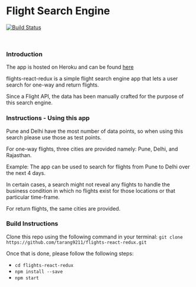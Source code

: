 # Flight Search Engine

[![Build Status](https://travis-ci.org/tarang9211/flights-react-redux.svg?branch=master)](https://travis-ci.org/tarang9211/flights-react-redux)

<br />

### Introduction
The app is hosted on Heroku and can be found [here](https://flights-react-redux.herokuapp.com/)

flights-react-redux is a simple flight search engine app that lets a user search for one-way and return flights.

Since a Flight API, the data has been manually crafted for the purpose of this search engine.


### Instructions - Using this app
Pune and Delhi have the most number of data points, so when using this search please use those as test points.

For one-way flights, three cities are provided namely: Pune, Delhi, and Rajasthan.

Example: The app can be used to search for flights from Pune to Delhi over the next 4 days.

In certain cases, a search might not reveal any flights to handle the business condition in which no flights exist for those locations or that particular time-frame.

For return flights, the same cities are provided.


### Build Instructions
Clone this repo using the following command in your terminal:
`git clone https://github.com/tarang9211/flights-react-redux.git`

Once that is done, please follow the following steps:
- `cd flights-react-redux`
- `npm install --save`
- `npm start`
